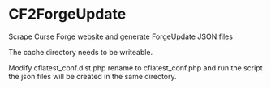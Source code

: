 # CF2ForgeUpdate
Scrape Curse Forge website and generate ForgeUpdate JSON files

The cache directory needs to be writeable.

Modify cflatest_conf.dist.php rename to cflatest_conf.php and run the script the json files will be created in the same directory.